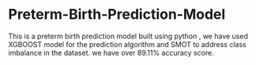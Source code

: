 # Preterm-Birth-Prediction-Model
This is a preterm birth prediction model built using python , we have used XGBOOST model for the prediction algorithm and SMOT to address class imbalance in the dataset. we have over 89.11% accuracy score.
